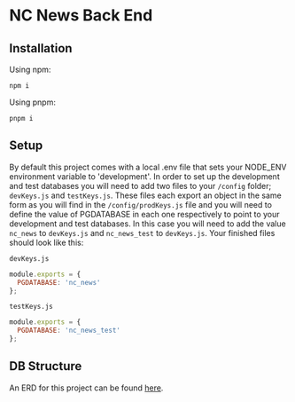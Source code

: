 # NC News Back End

## Installation

Using npm:

```terminal
npm i
```

Using pnpm:

```terminal
pnpm i
```

## Setup

By default this project comes with a local .env file that sets your NODE_ENV environment variable to 'development'. In order to set up the development and test databases you will need to add two files to your `/config` folder; `devKeys.js` and `testKeys.js`. These files each export an object in the same form as you will find in the `/config/prodKeys.js` file and you will need to define the value of PGDATABASE in each one respectively to point to your development and test databases. In this case you will need to add the value `nc_news` to `devKeys.js` and `nc_news_test` to `devKeys.js`. Your finished files should look like this:

`devKeys.js`

```js
module.exports = {
  PGDATABASE: 'nc_news'
};
```

`testKeys.js`

```js
module.exports = {
  PGDATABASE: 'nc_news_test'
};
```

## DB Structure

An ERD for this project can be found [here](https://dbdiagram.io/d/nc_news-68f21de92e68d21b41f6ff06).
